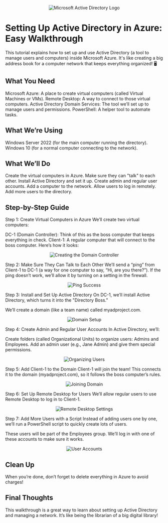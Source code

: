 <p align="center"> <img src="https://i.imgur.com/pU5A58S.png" alt="Microsoft Active Directory Logo"/> </p> <h1>Setting Up Active Directory in Azure: Easy Walkthrough</h1> This tutorial explains how to set up and use Active Directory (a tool to manage users and computers) inside Microsoft Azure. It's like creating a big address book for a computer network that keeps everything organized! 🖥️
<h2>What You Need</h2>
Microsoft Azure: A place to create virtual computers (called Virtual Machines or VMs).
Remote Desktop: A way to connect to those virtual computers.
Active Directory Domain Services: The tool we’ll set up to manage users and permissions.
PowerShell: A helper tool to automate tasks.
<h2>What We’re Using</h2>
Windows Server 2022 (for the main computer running the directory).
Windows 10 (for a normal computer connecting to the network).
<h2>What We’ll Do</h2>
Create the virtual computers in Azure.
Make sure they can "talk" to each other.
Install Active Directory and set it up.
Create admin and regular user accounts.
Add a computer to the network.
Allow users to log in remotely.
Add more users to the directory.
<h2>Step-by-Step Guide</h2>
Step 1: Create Virtual Computers in Azure
We’ll create two virtual computers:

DC-1 (Domain Controller): Think of this as the boss computer that keeps everything in check.
Client-1: A regular computer that will connect to the boss computer.
Here’s how it looks:

<p align="center"> <img src="https://i.imgur.com/gaAzjvb.png" alt="Creating the Domain Controller"/> </p>
Step 2: Make Sure They Can Talk to Each Other
We’ll send a “ping” from Client-1 to DC-1 (a way for one computer to say, “Hi, are you there?”).
If the ping doesn’t work, we’ll allow it by turning on a setting in the firewall.
<p align="center"> <img src="https://i.imgur.com/8o3OfjY.png" alt="Ping Success"/> </p>
Step 3: Install and Set Up Active Directory
On DC-1, we’ll install Active Directory, which turns it into the "Directory Boss."

We’ll create a domain (like a team name) called myadproject.com.
<p align="center"> <img src="https://i.imgur.com/zi15fw4.png" alt="Domain Setup"/> </p>
Step 4: Create Admin and Regular User Accounts
In Active Directory, we’ll:

Create folders (called Organizational Units) to organize users: Admins and Employees.
Add an admin user (e.g., Jane Admin) and give them special permissions.
<p align="center"> <img src="https://i.imgur.com/v02CBPI.png" alt="Organizing Users"/> </p>
Step 5: Add Client-1 to the Domain
Client-1 will join the team! This connects it to the domain (myadproject.com), so it follows the boss computer’s rules.

<p align="center"> <img src="https://i.imgur.com/50wszcP.png" alt="Joining Domain"/> </p>
Step 6: Set Up Remote Desktop for Users
We’ll allow regular users to use Remote Desktop to log in to Client-1.

<p align="center"> <img src="https://i.imgur.com/8BfpT3s.png" alt="Remote Desktop Settings"/> </p>
Step 7: Add More Users with a Script
Instead of adding users one by one, we’ll run a PowerShell script to quickly create lots of users.

These users will be part of the Employees group.
We’ll log in with one of these accounts to make sure it works.
<p align="center"> <img src="https://i.imgur.com/ZZCfiCp.png" alt="User Accounts"/> </p>
<h2>Clean Up</h2> When you’re done, don’t forget to delete everything in Azure to avoid charges!
<h2>Final Thoughts</h2> This walkthrough is a great way to learn about setting up Active Directory and managing a network. It’s like being the librarian of a big digital library!
